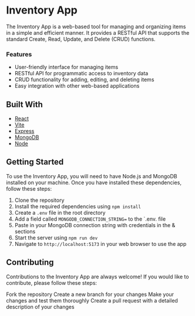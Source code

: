 # Inventory App
The Inventory App is a web-based tool for managing and organizing items in a simple and efficient manner. It provides a RESTful API that supports the standard Create, Read, Update, and Delete (CRUD) functions.

### Features
- User-friendly interface for managing items
- RESTful API for programmatic access to inventory data
- CRUD functionality for adding, editing, and deleting items
- Easy integration with other web-based applications

## Built With
- [React](https://react.dev/)
- [Vite](https://vitejs.dev/)
- [Express](https://expressjs.com/)
- [MongoDB](https://www.mongodb.com/)
- [Node](https://nodejs.org/en)

## Getting Started
To use the Inventory App, you will need to have Node.js and MongoDB installed on your machine. Once you have installed these dependencies, follow these steps:

1. Clone the repository
2. Install the required dependencies using `npm install`
3. Create a `.env` file in the root directory
3. Add a field called `MONGODB_CONNECTION_STRING=` to the `.env. file
4. Paste in your MongoDB connection string with credentials in the <user> & <password> sections
3. Start the server using `npm run dev`
4. Navigate to `http://localhost:5173` in your web browser to use the app

## Contributing
Contributions to the Inventory App are always welcome! If you would like to contribute, please follow these steps:

Fork the repository
Create a new branch for your changes
Make your changes and test them thoroughly
Create a pull request with a detailed description of your changes